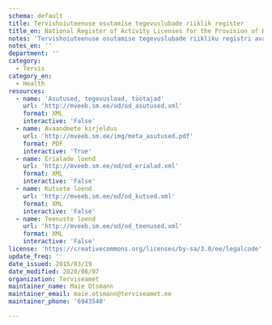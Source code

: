 ```yaml
---
schema: default
title: Tervishoiuteenuse osutamise tegevuslubade riiklik register
title_en: National Register of Activity Licenses for the Provision of Health Services
notes: 'Tervishoiuteenuse osutamise tegevuslubade riikliku registri avaandmete puhul on esitatud tervishoiuteenuseid osutavad asutused, nende tegevusload ja töötajad. Esitatud on ainult kehtivaid tegevuslube omavad asutused.'
notes_en: ''
department: ''
category:
  - Tervis
category_en:
  - Health
resources:
  - name: 'Asutused, tegevusload, töötajad'
    url: 'http://mveeb.sm.ee/od/od_asutused.xml'
    format: XML
    interactive: 'False'
  - name: Avaandmete kirjeldus
    url: 'http://mveeb.sm.ee/img/meta_asutused.pdf'
    format: PDF
    interactive: 'True'
  - name: Erialade loend
    url: 'http://mveeb.sm.ee/od/od_erialad.xml'
    format: XML
    interactive: 'False'
  - name: Kutsete loend
    url: 'http://mveeb.sm.ee/od/od_kutsed.xml'
    format: XML
    interactive: 'False'
  - name: Teenuste loend
    url: 'http://mveeb.sm.ee/od/od_teenused.xml'
    format: XML
    interactive: 'False'
license: 'https://creativecommons.org/licenses/by-sa/3.0/ee/legalcode'
update_freq: ''
date_issued: 2015/03/19
date_modified: 2020/08/07
organization: Terviseamet
maintainer_name: Maie Otsmann
maintainer_email: maie.otsmann@terviseamet.ee
maintainer_phone: '6943540'

---
```

